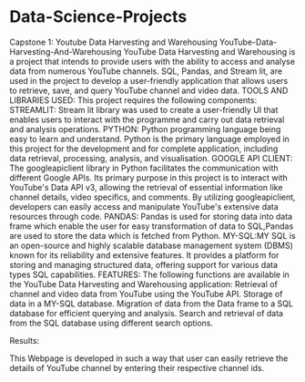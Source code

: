 # Data-Science-Projects
Capstone 1: Youtube Data Harvesting and Warehousing
YouTube-Data-Harvesting-And-Warehousing 
YouTube Data Harvesting and Warehousing is a project that intends to provide users with the ability to access and analyse data from numerous YouTube channels. SQL, Pandas, and Stream lit, are used in the project to develop a user-friendly application that allows users to retrieve, save, and query YouTube channel and video data.
TOOLS AND LIBRARIES USED: 
This project requires the following components:
STREAMLIT: Stream lit library was used to create a user-friendly UI that enables users to interact with the programme and carry out data retrieval and analysis operations.
PYTHON: Python programming language being easy to learn and understand. Python is the primary language employed in this project for the development and for complete application, including data retrieval, processing, analysis, and visualisation.
GOOGLE API CLIENT: The googleapiclient library in Python facilitates the communication with different Google APIs. Its primary purpose in this project is to interact with YouTube's Data API v3, allowing the retrieval of essential information like channel details, video specifics, and comments. By utilizing googleapiclient, developers can easily access and manipulate YouTube's extensive data resources through code.
PANDAS: Pandas is used for storing data into data frame which enable the user for easy transformation of data to SQL,Pandas are used to store the data which is fetched from Python.
MY-SQL:MY SQL is an open-source and highly scalable database management system (DBMS) known for its reliability and extensive features. It provides a platform for storing and managing structured data, offering support for various data types SQL capabilities.
FEATURES: The following functions are available in the YouTube Data Harvesting and Warehousing application: Retrieval of channel and video data from YouTube using the YouTube API.
Storage of data in a MY-SQL database.
Migration of data from the Data frame to a SQL database for efficient querying and analysis.
Search and retrieval of data from the SQL database using different search options.

Results:

This Webpage is developed in such a way that user can easily retrieve the details of YouTube channel by entering their respective channel ids. 







